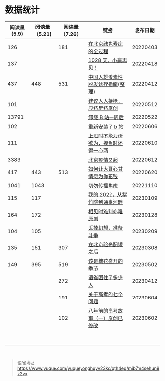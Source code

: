 # 数据统计
| 阅读量(5.9) | 阅读量（5.21) | 阅读量（7.26） | 链接                                                                                                                                                                                                                                                                | 发布日期 |
| ----------- | ------------- | -------------- | ------------------------------------------------------------------------------------------------------------------------------------------------------------------------------------------------------------------------------------------------------------------- | -------- |
| 126         |               | 181            | [在北京祛色素痣的全过程](https://mp.weixin.qq.com/s/tIPb6Wwj4vw1_7Ry9tsBmQ)                                                                                                                                                                                         | 20220403 |
| 137         |               |                | [1028 天，小赢再见！](https://mp.weixin.qq.com/s?__biz=MzI3NTczMTUwMQ==&mid=2247483839&idx=1&sn=a94af2dbd8aaf87110bd5482f1692e68&chksm=eb0104fddc768debee1513ebd1c77fa34d0f0b62bacdddece51fcd85aedc5072d1d8671ec05c&token=217890659&lang=zh_CN#rd)                  | 20220418 |
| 437         | 448           | 531            | [中国人雄激素性脱发诊疗指南(整理)](https://mp.weixin.qq.com/s?__biz=MzI3NTczMTUwMQ==&mid=2247483826&idx=1&sn=6fdc446c5f596f1ab9a2ff1f43091d49&chksm=eb0104f0dc768de6a82040e319b38801b3ec2fb073a0c30c9f7486dc21197ed6b75afe844aee&token=217890659&lang=zh_CN#rd)     | 20220412 |
| 101         |               |                | [建议人人持枪，应持尽持原创](https://mp.weixin.qq.com/s?__biz=MzI3NTczMTUwMQ==&mid=2247483869&idx=1&sn=cb69a81252b9811d49f391002a82eef9&chksm=eb01049fdc768d894901309933e33f245a7129f169e1d0eb15754d108b458b80cdc8cdd5ccb6&token=217890659&lang=zh_CN#rd)           | 20220512 |
| 13791       |               |                | [卸载 B 站一周后](https://mp.weixin.qq.com/s?__biz=MzI3NTczMTUwMQ==&mid=2247483867&idx=1&sn=553b2b31096811108e678e3770d70238&chksm=eb010499dc768d8fb869c964ad48e2ecc1a40a5523208db0a79c08323e475f75823512ed88ed&token=217890659&lang=zh_CN#rd)                      | 20220522 |
| 102         |               |                | [重新安装了 b 站](https://mp.weixin.qq.com/s?__biz=MzI3NTczMTUwMQ==&mid=2247483880&idx=1&sn=d56026240ad5f8ac9c8328fd3ba87e35&chksm=eb0104aadc768dbc8989a758c764bd160b585b9d45e36ffa0e7c85030d7a5afa174f945acf81&token=217890659&lang=zh_CN#rd)                      | 20220606 |
| 111         |               |                | [上班时不能为所欲为，摸鱼时还得一心两](https://mp.weixin.qq.com/s?__biz=MzI3NTczMTUwMQ==&mid=2247483887&idx=1&sn=f13f52210dcf1f658f4bd5d93a7c4fd5&chksm=eb0104addc768dbb3dbd07c4d85e8ca2d106c5194deed88025f126b4eeb427afb9c50189346d&token=217890659&lang=zh_CN#rd) | 20220610 |
| 3383        |               |                | [北京疫情又起](https://mp.weixin.qq.com/s?__biz=MzI3NTczMTUwMQ==&mid=2247483897&idx=1&sn=6e9f38f15f8aa1a511b9a66fba2b43f1&chksm=eb0104bbdc768dad37a4323a0648fd9ec61c80ae585de9d31010e7311eb96e785191049895c4&token=217890659&lang=zh_CN#rd)                         | 20220612 |
| 417         | 443           | 513            | [如何让大哥心甘情愿为你花钱](https://mp.weixin.qq.com/s?__biz=MzI3NTczMTUwMQ==&mid=2247483957&idx=1&sn=a7446a775adf8c4255bc8dd645a954ad&chksm=eb010777dc768e61d56429a8c2c01ee6bef04ea145a699cadad5170caae373ed484cf890c3be&token=217890659&lang=zh_CN#rd)           | 20220620 |
| 1041        | 1043          |                | [切勿传播焦虑](https://mp.weixin.qq.com/s?__biz=MzI3NTczMTUwMQ==&mid=2247484156&idx=1&sn=053769341fd6a0698071dbfb2a3c3147&chksm=eb0107bedc768ea8c332c9d2fe02976e09834831eea410e1b94bac146337cb750530184b48cd&token=217890659&lang=zh_CN#rd)                         | 20221110 |
| 115         | 117           |                | [我的 2022，从紫竹院到通惠河畔](https://mp.weixin.qq.com/s?__biz=MzI3NTczMTUwMQ==&mid=2247484236&idx=1&sn=6cc86e8e87e72fe276043f8f13e07794&chksm=eb01060edc768f187680b210f9cc112151f6fe7466d66809de979bb6c515e14e44656e86f4af&token=217890659&lang=zh_CN#rd)        | 20230109 |
| 164         | 172           |                | [相见时难别亦难原创](https://mp.weixin.qq.com/s?__biz=MzI3NTczMTUwMQ==&mid=2247484267&idx=1&sn=2aac510c05fbfa66ec454010c841e791&chksm=eb010629dc768f3ff9646aaafbab5736948f92a786dd4ebc15210cfdddc9c271cae9cc542c4d&token=217890659&lang=zh_CN#rd)                   | 20230128 |
| 104         | 105           |                | [丢掉幻想，准备斗争](https://mp.weixin.qq.com/s?__biz=MzI3NTczMTUwMQ==&mid=2247484276&idx=1&sn=29de9d518ea109d8e3d14ea97d1a5f5d&chksm=eb010636dc768f20a0e6561d4ea211790a9579784ecf10aefbd4cf01da7a55c63cc4819d07f6&token=217890659&lang=zh_CN#rd)                   | 20230209 |
| 135         | 151           | 307            | [在北京验光配镜之后](https://mp.weixin.qq.com/s?__biz=MzI3NTczMTUwMQ==&mid=2247484334&idx=1&sn=6e77df0807c369e2e904abc4adf58ba2&chksm=eb0106ecdc768ffa18a8d18bae3686dd3dd73f23952e303f9322d5aa09a3b59ac8c00d9c2669&token=217890659&lang=zh_CN#rd)                   | 20230308 |
| 149         | 395           | 519            | [该是槐花盛开的季节](https://mp.weixin.qq.com/s?__biz=MzI3NTczMTUwMQ==&mid=2247484604&idx=1&sn=e72c3728b5dc9c3bc7909ba80fd08176&chksm=eb0101fedc7688e807d5dbeb50509333138a015749f5d50fd0a477ac7efa0b3d9d6457c82326&token=217890659&lang=zh_CN#rd)                   | 20230502 |
|             |               | 272            | [语雀困住了多少人](https://mp.weixin.qq.com/s?__biz=MzI3NTczMTUwMQ==&mid=2247484409&idx=1&sn=f5658368b53d4ed98964ffcf91f6b827&chksm=eb0106bbdc768fad6dd2264f2a05539306cb83ba70612e73cef30f4f9ce7a067034f66d74303&token=1044521445&lang=zh_CN#rd)                    | 20230412 |
|             |               | 191            | [关于高考的七个问题](https://mp.weixin.qq.com/s?__biz=MzI3NTczMTUwMQ==&mid=2247484878&idx=1&sn=ba12e2ec19d9f7b3e2bad51f7e2b8b05&chksm=eb01008cdc76899ac2109baa7fd3622ecc7ac0633cf5d253772c023fd7799cf495bc2f68a843&token=1044521445&lang=zh_CN#rd)                  | 20230604 |
|             |               | 102            | [八年前的高考故事（一）原创已修改](https://mp.weixin.qq.com/s?__biz=MzI3NTczMTUwMQ==&mid=2247484871&idx=1&sn=ac48012e89f07ecb139f08b013bdd56a&chksm=eb010085dc768993d28718ecd671b0cbba7cd75f3e9302f2ea2c7cfed8e74ec9bcca5eaf69f6&token=1044521445&lang=zh_CN#rd)    | 20230602 |
|             |               |                |                                                                                                                                                                                                                                                                     |          |
|             |               |                |                                                                                                                                                                                                                                                                     |          |
|             |               |                |                                                                                                                                                                                                                                                                     |          |
|             |               |                |                                                                                                                                                                                                                                                                     |          |
|             |               |                |                                                                                                                                                                                                                                                                     |          |
|             |               |                |                                                                                                                                                                                                                                                                     |          |
|             |               |                |                                                                                                                                                                                                                                                                     |          |
|             |               |                |                                                                                                                                                                                                                                                                     |          |

<br>
  
> 语雀地址 https://www.yuque.com/yuqueyonghuyv23kd/qth4eg/mib7m4sehun9z2vx